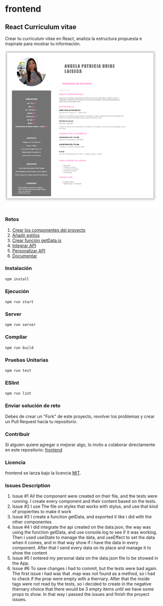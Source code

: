 # frontend

## React Curriculum vitae

Crear tu curriculum vitae en React, analiza la estructura propuesta e inspirate para mostrar tu información.

![react-cv](https://github.com/PlatziMaster/frontend/blob/main/screenshot.png?raw=true)

### Retos
1. [Crear los componentes del proyecto](https://github.com/platzimaster/frontend/issues/1)
2. [Añadir estilos](https://github.com/platzimaster/frontend/issues/2)
3. [Crear función getData.js](https://github.com/platzimaster/frontend/issues/3)
4. [Integrar API](https://github.com/platzimaster/frontend/issues/4)
5. [Personalizar API](https://github.com/platzimaster/frontend/issues/5)
6. [Documentar](https://github.com/platzimaster/frontend/issues/6)

### Instalación
```
npm install
```

### Ejecución
```
npm run start
```

### Server
```
npm run server
```

### Compilar
```
npm run build
```

### Pruebas Unitarias
```
npm run test
```

### ESlint
```
npm run lint
```

### Enviar solución de reto
Debes de crear un "Fork" de este proyecto, revolver los problemas y crear un Pull Request hacia tu repositorio.

### Contribuir
Si alguien quiere agregar o mejorar algo, lo invito a colaborar directamente en este repositorio: [frontend](https://github.com/platzimaster/frontend/)

### Licencia
frontend se lanza bajo la licencia [MIT](https://opensource.org/licenses/MIT).

### Issues Description
1. Issue #1
All the component were created on their file, and the tests were running. I create every component and their content based on the tests.
2. Issue #2 
I use The file on styles that works with stylus, and use that kind of propierties to make it work
3. Issue #3
I create a function getData, and exported it like i did with the other componentes
4. Issue #4
I did integrate the api created on the data.json, the way was using the function getData, and use console.log to see if it was working. 
Then i used useState to manage the data, and useEffect to set the data when it comes, and in that way show if i have the data in every component.
After that I send every data on its place and manage it to show the content
5. Issue #5
I entered my personal data on the data.json file to be showed in the App.
6. Issue #6
To save changes i had to commit, but the tests were bad again.
The first issue i had was that .map was not found as a method, so i had to check if the prop were empty with a thernary. 
After that the inside tags were not read by the tests, so i decided to create in the negative thernary choice that there would be 3 empty items until we have some props to show.
In that way i passed the issues and finish the proyect issues.